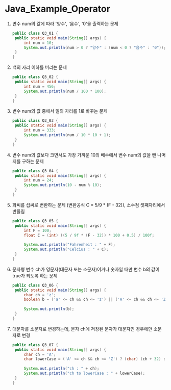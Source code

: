 # Java_Example_Operator



1. 변수 num의 값에 따라 '양수', '음수', '0'을 출력하는 문제

   ```java
   public class Q3_01 {
   	public static void main(String[] args) {
   		int num = 10;
   		System.out.println(num > 0 ? "양수" : (num < 0 ? "음수" : "0"));
   	}
   }

2. 백의 자리 이하를 버리는 문제

   ```java
   public class Q3_02 {
   	public static void main(String[] args) {
   		int num = 456;
   		System.out.println(num / 100 * 100);
   	}
   }
   ```

3. 변수 num의 값 중에서 일의 자리를 1로 바꾸는 문제

   ```java
   public class Q3_03 {
   	public static void main(String[] args) {
   		int num = 333;
   		System.out.println(num / 10 * 10 + 1);
   	}
   }

4. 변수 num의 값보다 크면서도 가장 가까운 10의 배수에서 변수 num의 값을 뺀 나머지를 구하는 문제

   ```java
   public class Q3_04 {
   	public static void main(String[] args) {
   		int num = 24;
   		System.out.println(10 - num % 10);
   	}
   }

5. 화씨를 섭씨로 변환하는 문제 (변환공식 C = 5/9 * (F - 32)), 소수점 셋째자리에서 반올림

   ```java
   public class Q3_05 {
   	public static void main(String[] args) {
   		int F = 100;
   		float C = (int) ((5 / 9f * (F - 32)) * 100 + 0.5) / 100f;
   		
   		System.out.println("Fahrenheit : " + F);
   		System.out.println("Celcius : " + C);
   	}
   }

6. 문자형 변수 ch가 영문자(대문자 또는 소문자)이거나 숫자일 때만 변수 b의 값이 true가 되도록 하는 문제

   ```java
   public class Q3_06 {
   	public static void main(String[] args) {
   		char ch = 'z';
   		boolean b = ('a' <= ch && ch <= 'z') || ('A' <= ch && ch <= 'Z') || ('0' <= ch && ch <= '9');
   		
   		System.out.println(b);
   	}
   }

7. 대문자를 소문자로 변경하는데, 문자 ch에 저장된 문자가 대문자인 경우에만 소문자로 변경

   ```java
   public class Q3_07 {
   	public static void main(String[] args) {
   		char ch = 'A';
   		char lowerCase = ('A' <= ch && ch <= 'Z') ? (char) (ch + 32) : ch;
   		
   		System.out.println("ch : " + ch);
   		System.out.println("ch to lowerCase : " + lowerCase);
   	}
   }